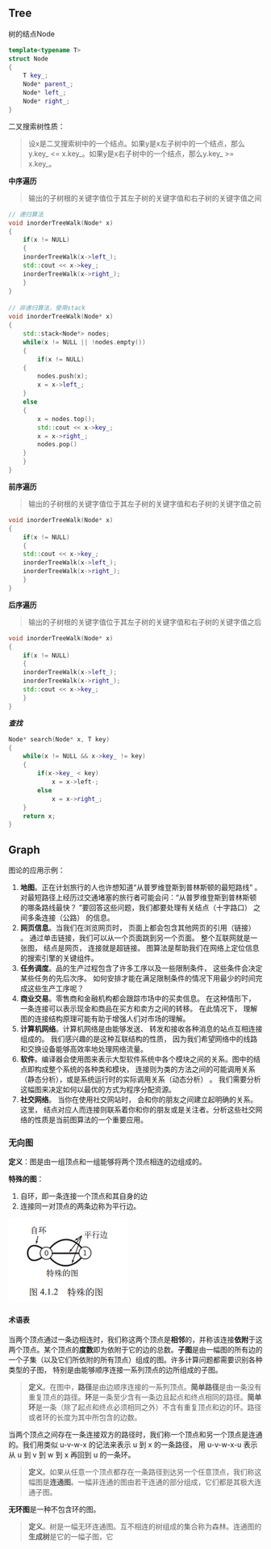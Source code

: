 ## Tree
树的结点Node
```cpp
template<typename T>
struct Node
{
    T key_;
    Node* parent_;
    Node* left_;
    Node* right_;
}
```

二叉搜索树性质：
>设x是二叉搜索树中的一个结点。如果y是x左子树中的一个结点，那么y.key_ <= x.key_。如果y是x右子树中的一个结点，那么y.key_ >= x.key_。

**中序遍历**
>输出的子树根的关键字值位于其左子树的关键字值和右子树的关键字值之间
```cpp
// 递归算法
void inorderTreeWalk(Node* x)
{
    if(x != NULL)
    {
	inorderTreeWalk(x->left_);
	std::cout << x->key_;
	inorderTreeWalk(x->right_);
    }
}

// 非递归算法，使用stack
void inorderTreeWalk(Node* x)
{
    std::stack<Node*> nodes;
    while(x != NULL || !nodes.empty())
    {
        if(x != NULL)
	{
	    nodes.push(x);
	    x = x->left_;
	}
	else
	{
	    x = nodes.top();
	    std::cout << x->key_;
	    x = x->right_;
	    nodes.pop()
	}
    }
}   
```
**前序遍历**
>输出的子树根的关键字值位于其左子树的关键字值和右子树的关键字值之前
```cpp
void inorderTreeWalk(Node* x)
{
    if(x != NULL)
    {
	std::cout << x->key_;
	inorderTreeWalk(x->left_);
	inorderTreeWalk(x->right_);
    }
}
```
**后序遍历**
>输出的子树根的关键字值位于其左子树的关键字值和右子树的关键字值之后
```cpp
void inorderTreeWalk(Node* x)
{
    if(x != NULL)
    {
	inorderTreeWalk(x->left_);
	inorderTreeWalk(x->right_);
	std::cout << x->key_;
    }
}
```
***查找***
```cpp
Node* search(Node* x, T key)
{
    while(x != NULL && x->key_ != key)
    {
        if(x->key_ < key)
            x = x->left-;
        else
            x = x->right_;
    }
    return x;
}
```

## Graph
图论的应用示例：
1. **地图**。正在计划旅行的人也许想知道“从普罗维登斯到普林斯顿的最短路线” 。 对最短路径上经历过交通堵塞的旅行者可能会问：“从普罗维登斯到普林斯顿的哪条路线最快？ ”要回答这些问题，我们都要处理有关结点（十字路口） 之间多条连接（公路） 的信息。
2. **网页信息**。当我们在浏览网页时， 页面上都会包含其他网页的引用（链接） 。 通过单击链接，我们可以从一个页面跳到另一个页面。 整个互联网就是一张图， 结点是网页， 连接就是超链接。 图算法是帮助我们在网络上定位信息的搜索引擎的关键组件。
3. **任务调度**。品的生产过程包含了许多工序以及一些限制条件， 这些条件会决定某些任务的先后次序。 如何安排才能在满足限制条件的情况下用最少的时间完成这些生产工序呢？
4. **商业交易**。零售商和金融机构都会跟踪市场中的买卖信息。 在这种情形下， 一条连接可以表示现金和商品在买方和卖方之间的转移。 在此情况下， 理解图的连接结构原理可能有助于增强人们对市场的理解。
5. **计算机网络**。计算机网络是由能够发送、 转发和接收各种消息的站点互相连接组成的。 我们感兴趣的是这种互联结构的性质， 因为我们希望网络中的线路和交换设备能够高效率地处理网络流量。
6. **软件**。编译器会使用图来表示大型软件系统中各个模块之间的关系。图中的结点即构成整个系统的各种类和模块， 连接则为类的方法之间的可能调用关系（静态分析），或是系统运行时的实际调用关系（动态分析） 。 我们需要分析这幅图来决定如何以最优的方式为程序分配资源。
7. **社交网络**。 当你在使用社交网站时， 会和你的朋友之间建立起明确的关系。 这里， 结点对应人而连接则联系着你和你的朋友或是关注者。分析这些社交网络的性质是当前图算法的一个重要应用。

### 无向图
**定义**：图是由一组顶点和一组能够将两个顶点相连的边组成的。

**特殊的图**：
1. 自环，即一条连接一个顶点和其自身的边
2. 连接同一对顶点的两条边称为平行边。

![](./photo/4.1.2.png)

#### 术语表
当两个顶点通过一条边相连时，我们称这两个顶点是**相邻**的，并称该连接**依附**于这两个顶点。某个顶点的**度数**即为依附于它的边的总数。**子图**是由一幅图的所有边的一个子集（以及它们所依附的所有顶点）组成的图。许多计算问题都需要识别各种类型的子图， 特别是由能够顺序连接一系列顶点的边所组成的子图。

> **定义**。在图中，**路径**是由边顺序连接的一系列顶点。**简单路径**是由一条没有重复顶点的路径。**环**是一条至少含有一条边且起点和终点相同的路径。**简单环**是一条（除了起点和终点必须相同之外）不含有重复顶点和边的环。路径或者环的长度为其中所包含的边数。

当两个顶点之间存在一条连接双方的路径时，我们称一个顶点和另一个顶点是连通的。我们用类似 u-v-w-x 的记法来表示 u 到 x 的一条路径， 用 u-v-w-x-u 表示从 u 到 v 到 w 到 x 再回到 u 的一条环。

> **定义**。如果从任意一个顶点都存在一条路径到达另一个任意顶点，我们称这幅图是**连通图**。一幅非连通的图由若干连通的部分组成，它们都是其极大连通子图。

**无环图**是一种不包含环的图。
> **定义**。树是一幅无环连通图。互不相连的树组成的集合称为森林。连通图的**生成树**是它的一幅子图，它